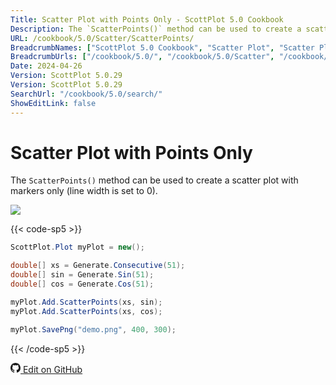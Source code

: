 ```yaml
---
Title: Scatter Plot with Points Only - ScottPlot 5.0 Cookbook
Description: The `ScatterPoints()` method can be used to create a scatter plot with markers only (line width is set to 0).
URL: /cookbook/5.0/Scatter/ScatterPoints/
BreadcrumbNames: ["ScottPlot 5.0 Cookbook", "Scatter Plot", "Scatter Plot with Points Only"]
BreadcrumbUrls: ["/cookbook/5.0/", "/cookbook/5.0/Scatter", "/cookbook/5.0/Scatter/ScatterPoints"]
Date: 2024-04-26
Version: ScottPlot 5.0.29
Version: ScottPlot 5.0.29
SearchUrl: "/cookbook/5.0/search/"
ShowEditLink: false
---
```


# Scatter Plot with Points Only


The `ScatterPoints()` method can be used to create a scatter plot with markers only (line width is set to 0).

[![](/cookbook/5.0/images/ScatterPoints.png?240426090552)](/cookbook/5.0/images/ScatterPoints.png?240426090552)

{{< code-sp5 >}}

```cs
ScottPlot.Plot myPlot = new();

double[] xs = Generate.Consecutive(51);
double[] sin = Generate.Sin(51);
double[] cos = Generate.Cos(51);

myPlot.Add.ScatterPoints(xs, sin);
myPlot.Add.ScatterPoints(xs, cos);

myPlot.SavePng("demo.png", 400, 300);

```

{{< /code-sp5 >}}

<a href='https://github.com/ScottPlot/ScottPlot/blob/main/src/ScottPlot5/ScottPlot5%20Cookbook/Recipes/PlotTypes/Scatter.cs'><svg xmlns="http://www.w3.org/2000/svg" width="16" height="16" fill="currentColor" class="mb-1 bi bi-github" viewBox="0 0 16 16">
  <path d="M8 0C3.58 0 0 3.58 0 8c0 3.54 2.29 6.53 5.47 7.59.4.07.55-.17.55-.38 0-.19-.01-.82-.01-1.49-2.01.37-2.53-.49-2.69-.94-.09-.23-.48-.94-.82-1.13-.28-.15-.68-.52-.01-.53.63-.01 1.08.58 1.23.82.72 1.21 1.87.87 2.33.66.07-.52.28-.87.51-1.07-1.78-.2-3.64-.89-3.64-3.95 0-.87.31-1.59.82-2.15-.08-.2-.36-1.02.08-2.12 0 0 .67-.21 2.2.82.64-.18 1.32-.27 2-.27s1.36.09 2 .27c1.53-1.04 2.2-.82 2.2-.82.44 1.1.16 1.92.08 2.12.51.56.82 1.27.82 2.15 0 3.07-1.87 3.75-3.65 3.95.29.25.54.73.54 1.48 0 1.07-.01 1.93-.01 2.2 0 .21.15.46.55.38A8.01 8.01 0 0 0 16 8c0-4.42-3.58-8-8-8"/>
</svg> Edit on GitHub</a>

